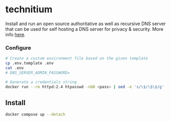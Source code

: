 # technitium

Install and run an open source authoritative as well as recursive DNS server that can be used for self hosting a DNS server for privacy & security.
More info [here](https://technitium.com/dns/).

### Configure

```sh
# Create a custom environment file based on the given template
cp .env.template .env
cat .env
# DNS_SERVER_ADMIN_PASSWORD=

# Generate a credentials string
docker run --rm httpd:2.4 htpasswd -nbB <pass> | sed -e 's/\$/\$\$/g'
```

## Install
```sh
docker compose up --detach
```
